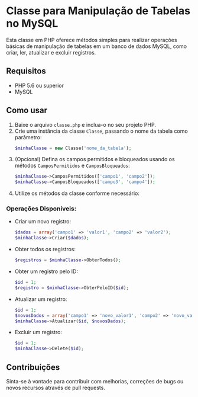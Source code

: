 # Classe para Manipulação de Tabelas no MySQL

Esta classe em PHP oferece métodos simples para realizar operações básicas de manipulação de tabelas em um banco de dados MySQL, como criar, ler, atualizar e excluir registros.

## Requisitos

- PHP 5.6 ou superior
- MySQL

## Como usar

1. Baixe o arquivo `classe.php` e inclua-o no seu projeto PHP.
2. Crie uma instância da classe `Classe`, passando o nome da tabela como parâmetro:
    ```php
    $minhaClasse = new Classe('nome_da_tabela');
    ```
3. (Opcional) Defina os campos permitidos e bloqueados usando os métodos `CamposPermitidos` e `CamposBloqueados`:
    ```php
    $minhaClasse->CamposPermitidos(['campo1', 'campo2']);
    $minhaClasse->CamposBloqueados(['campo3', 'campo4']);
    ```
4. Utilize os métodos da classe conforme necessário:

### Operações Disponíveis:

- Criar um novo registro:
    ```php
    $dados = array('campo1' => 'valor1', 'campo2' => 'valor2');
    $minhaClasse->Criar($dados);
    ```

- Obter todos os registros:
    ```php
    $registros = $minhaClasse->ObterTodos();
    ```

- Obter um registro pelo ID:
    ```php
    $id = 1;
    $registro = $minhaClasse->ObterPeloID($id);
    ```

- Atualizar um registro:
    ```php
    $id = 1;
    $novosDados = array('campo1' => 'novo_valor1', 'campo2' => 'novo_valor2');
    $minhaClasse->Atualizar($id, $novosDados);
    ```

- Excluir um registro:
    ```php
    $id = 1;
    $minhaClasse->Delete($id);
    ```

## Contribuições

Sinta-se à vontade para contribuir com melhorias, correções de bugs ou novos recursos através de pull requests.

